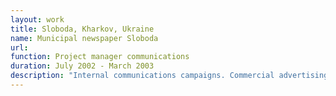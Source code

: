 ```yaml
---
layout: work
title: Sloboda, Kharkov, Ukraine
name: Municipal newspaper Sloboda
url:
function: Project manager communications
duration: July 2002 - March 2003
description: "Internal communications campaigns. Commercial advertising acquisition. Sponsorship for social and non-profit campaigns. Annual communication plan."
---
```


